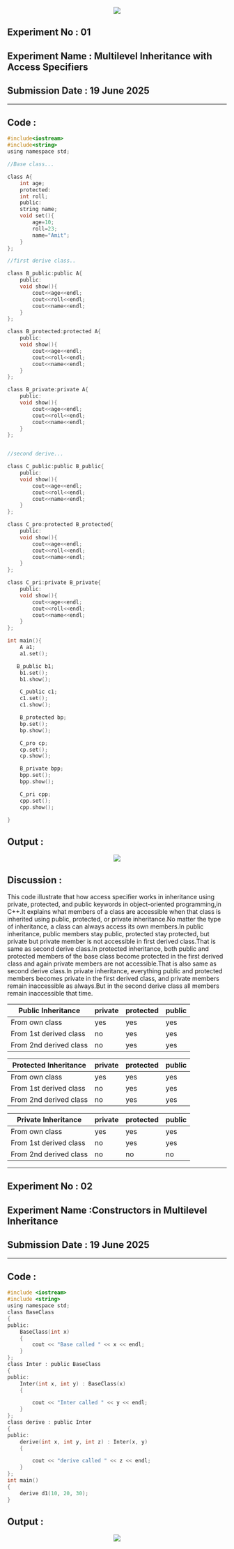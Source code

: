 <p align="center">
<img src="https://github.com/user-attachments/assets/2f13050e-5f59-4f3f-9d1a-e6c9513ebc16">


## **Experiment No : 01**
## **Experiment Name : Multilevel Inheritance with Access Specifiers**
## **Submission Date : 19 June 2025**
----------

## **Code :**
```C
#include<iostream>
#include<string>
using namespace std;

//Base class...

class A{
    int age;
    protected:
    int roll;
    public:
    string name;
    void set(){
        age=10;
        roll=23;
        name="Amit";
    }
};

//first derive class..

class B_public:public A{
    public:
    void show(){
        cout<<age<<endl;
        cout<<roll<<endl;
        cout<<name<<endl;
    }       
};

class B_protected:protected A{
    public:
    void show(){
        cout<<age<<endl;
        cout<<roll<<endl;
        cout<<name<<endl;
    }  
};

class B_private:private A{
    public:
    void show(){
        cout<<age<<endl;
        cout<<roll<<endl;
        cout<<name<<endl;
    }  
};


//second derive...

class C_public:public B_public{
    public:
    void show(){
        cout<<age<<endl;
        cout<<roll<<endl;
        cout<<name<<endl;
    }       
};

class C_pro:protected B_protected{
    public:
    void show(){
        cout<<age<<endl;
        cout<<roll<<endl;
        cout<<name<<endl;
    }       
};

class C_pri:private B_private{
    public:
    void show(){
        cout<<age<<endl;
        cout<<roll<<endl;
        cout<<name<<endl;
    }       
};

int main(){
    A a1;
    a1.set();

   B_public b1;
    b1.set();
    b1.show();

    C_public c1;
    c1.set();
    c1.show();

    B_protected bp;
    bp.set();
    bp.show();

    C_pro cp;
    cp.set();
    cp.show();

    B_private bpp;
    bpp.set();
    bpp.show();

    C_pri cpp;
    cpp.set();
    cpp.show();

}

```
## **Output :**
<p align="center">
<img src="https://github.com/user-attachments/assets/69562142-7029-42fd-a66f-d878a592c9c2">


## **Discussion :**
This code illustrate that how access specifier works in inheritance using private, protected, and public keywords in object-oriented programming,in C++.It explains what members of a class are accessible when that class is inherited using public, protected, or private inheritance.No matter the type of inheritance, a class can always access its own members.In public inheritance, public members stay public, protected stay protected, but private but private member is not accessible in first derived class.That is same as second derive class.In protected inheritance, both public and protected members of the base class become protected in the first derived class and again private members are not accessible.That is also same as second derive class.In private inheritance, everything public and protected members becomes private in the first derived class, and private members remain inaccessible as always.But in the second derive class all members remain inaccessible that time.

| Public Inheritance     | private | protected | public |
| ---------------------- | ------- | --------- | ------ |
| From own class         | yes     | yes       | yes    |
| From 1st derived class | no      | yes       | yes    |
| From 2nd derived class | no      | yes       | yes    |

| Protected Inheritance  | private | protected | public |
| ---------------------- | ------- | --------- | ------ |
| From own class         | yes     | yes       | yes    |
| From 1st derived class | no      | yes       | yes    |
| From 2nd derived class | no      | yes       | yes    |

| Private Inheritance    | private | protected | public |
| ---------------------- | ------- | --------- | ------ |
| From own class         | yes     | yes       | yes    |
| From 1st derived class | no      | yes       | yes    |
| From 2nd derived class | no      | no        | no     |

</p>

-----------------------------------------



## **Experiment No : 02**
## **Experiment Name :Constructors in Multilevel Inheritance**
## **Submission Date : 19 June 2025**
----------

## **Code :**
```C
#include <iostream>
#include <string>
using namespace std;
class BaseClass
{
public:
    BaseClass(int x)
    {
        cout << "Base called " << x << endl;
    }
};
class Inter : public BaseClass
{
public:
    Inter(int x, int y) : BaseClass(x)
    {

        cout << "Inter called " << y << endl;
    }
};
class derive : public Inter
{
public:
    derive(int x, int y, int z) : Inter(x, y)
    {

        cout << "derive called " << z << endl;
    }
};
int main()
{
    derive d1(10, 20, 30);
}

```
## **Output :**
<p align="center">
<img src="https://github.com/user-attachments/assets/c8e301a8-4e43-4367-8bbc-1d3e35226289">



</p>


